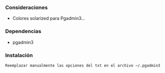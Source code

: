 ### Consideraciones
* Colores solarized para Pgadmin3...

### Dependencias
* pgadmin3

### Instalación
```
Reemplazar manualmente las opciones del txt en el archivo ~/.pgadmin3
```

